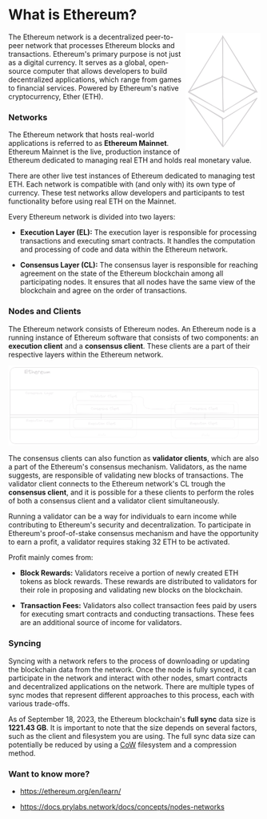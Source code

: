 # What is Ethereum?

<img align="right" src="assets/eth.png" width="150px">

The Ethereum network is a decentralized peer-to-peer network that processes Ethereum blocks and transactions. Ethereum's primary purpose is not just as a digital currency. It serves as a global, open-source computer that allows developers to build decentralized applications, which range from games to financial services. Powered by Ethereum's native cryptocurrency, Ether (ETH).

### Networks

The Ethereum network that hosts real-world applications is referred to as **Ethereum Mainnet**. Ethereum Mainnet is the live, production instance of Ethereum dedicated to managing real ETH and holds real monetary value.

There are other live test instances of Ethereum dedicated to managing test ETH. Each network is compatible with (and only with) its own type of currency. These test networks allow developers and participants to test functionality before using real ETH on the Mainnet.

Every Ethereum network is divided into two layers:

- **Execution Layer (EL):** The execution layer is responsible for processing transactions and executing smart contracts. It handles the computation and processing of code and data within the Ethereum network.

- **Consensus Layer (CL):** The consensus layer is responsible for reaching agreement on the state of the Ethereum blockchain among all participating nodes. It ensures that all nodes have the same view of the blockchain and agree on the order of transactions.
  
### Nodes and Clients

The Ethereum network consists of Ethereum nodes. An Ethereum node is a running instance of Ethereum software that consists of two components: an **execution client** and a **consensus client**. These clients are a part of their respective layers within the Ethereum network.

<img src="assets/network.png"><br/>

The consensus clients can also function as **validator clients**, which are also a part of the Ethereum's consensus mechanism. Validators, as the name suggests, are responsible of validating new blocks of transactions. The validator client connects to the Ethereum network's CL trough the **consensus client**, and it is possible for a these clients to perform the roles of both a consensus client and a validator client simultaneously.

Running a validator can be a way for individuals to earn income while contributing to Ethereum's security and decentralization. To participate in Ethereum's proof-of-stake consensus mechanism and have the opportunity to earn a profit, a validator requires staking 32 ETH to be activated.

Profit mainly comes from:

- **Block Rewards:** Validators receive a portion of newly created ETH tokens as block rewards. These rewards are distributed to validators for their role in proposing and validating new blocks on the blockchain.

-  **Transaction Fees:** Validators also collect transaction fees paid by users for executing smart contracts and conducting transactions. These fees are an additional source of income for validators.
  
### Syncing

Syncing with a network refers to the process of downloading or updating the blockchain data from the network. Once the node is fully synced, it can participate in the network and interact with other nodes, smart contracts and decentralized applications on the network. There are multiple types of sync modes that represent different approaches to this process, each with various trade-offs.

As of September 18, 2023, the Ethereum blockchain's **full sync** data size is **1221.43 GB**. It is important to note that the size depends on several factors, such as the client and filesystem you are using. The full sync data size can potentially be reduced by using a [CoW](https://en.wikipedia.org/wiki/Copy-on-write) filesystem and a compression method.

### Want to know more?

- https://ethereum.org/en/learn/

- https://docs.prylabs.network/docs/concepts/nodes-networks